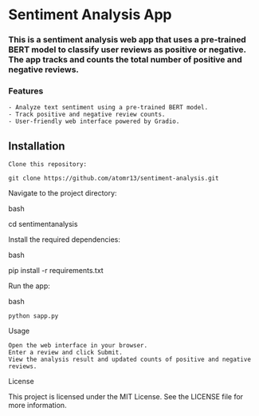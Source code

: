 # Sentiment Analysis App

### This is a sentiment analysis web app that uses a pre-trained BERT model to classify user reviews as positive or negative. The app tracks and counts the total number of positive and negative reviews.


### Features

    - Analyze text sentiment using a pre-trained BERT model.
    - Track positive and negative review counts.
    - User-friendly web interface powered by Gradio.

## Installation

    Clone this repository:

```
git clone https://github.com/atomr13/sentiment-analysis.git

```

Navigate to the project directory:

bash

cd sentimentanalysis

Install the required dependencies:

bash

pip install -r requirements.txt

Run the app:

bash

    python sapp.py

Usage

    Open the web interface in your browser.
    Enter a review and click Submit.
    View the analysis result and updated counts of positive and negative reviews.

License

This project is licensed under the MIT License. See the LICENSE file for more information.